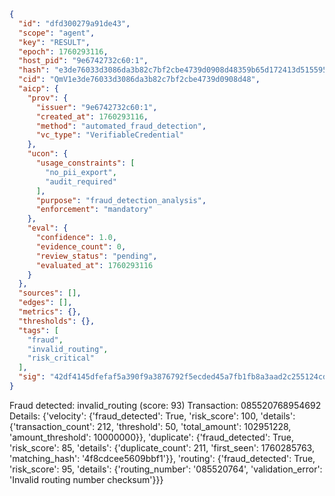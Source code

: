 ```json
{
  "id": "dfd300279a91de43",
  "scope": "agent",
  "key": "RESULT",
  "epoch": 1760293116,
  "host_pid": "9e6742732c60:1",
  "hash": "e3de76033d3086da3b82c7bf2cbe4739d0908d48359b65d172413d5155953e1a",
  "cid": "QmV1e3de76033d3086da3b82c7bf2cbe4739d0908d48",
  "aicp": {
    "prov": {
      "issuer": "9e6742732c60:1",
      "created_at": 1760293116,
      "method": "automated_fraud_detection",
      "vc_type": "VerifiableCredential"
    },
    "ucon": {
      "usage_constraints": [
        "no_pii_export",
        "audit_required"
      ],
      "purpose": "fraud_detection_analysis",
      "enforcement": "mandatory"
    },
    "eval": {
      "confidence": 1.0,
      "evidence_count": 0,
      "review_status": "pending",
      "evaluated_at": 1760293116
    }
  },
  "sources": [],
  "edges": [],
  "metrics": {},
  "thresholds": {},
  "tags": [
    "fraud",
    "invalid_routing",
    "risk_critical"
  ],
  "sig": "42df4145dfefaf5a390f9a3876792f5ecded45a7fb1fb8a3aad2c255124cda71"
}
```

Fraud detected: invalid_routing (score: 93)
Transaction: 085520768954692
Details: {'velocity': {'fraud_detected': True, 'risk_score': 100, 'details': {'transaction_count': 212, 'threshold': 50, 'total_amount': 102951228, 'amount_threshold': 10000000}}, 'duplicate': {'fraud_detected': True, 'risk_score': 85, 'details': {'duplicate_count': 211, 'first_seen': 1760285763, 'matching_hash': '4f8cdcee5609bbf1'}}, 'routing': {'fraud_detected': True, 'risk_score': 95, 'details': {'routing_number': '085520764', 'validation_error': 'Invalid routing number checksum'}}}